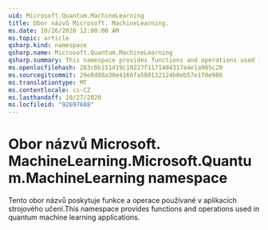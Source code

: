 ```yaml
---
uid: Microsoft.Quantum.MachineLearning
title: Obor názvů Microsoft. MachineLearning.
ms.date: 10/26/2020 12:00:00 AM
ms.topic: article
qsharp.kind: namespace
qsharp.name: Microsoft.Quantum.MachineLearning
qsharp.summary: This namespace provides functions and operations used in quantum machine learning applications.
ms.openlocfilehash: 283c0b151d19c10227f1171404317e4e1a905c20
ms.sourcegitcommit: 29e0d88a30e4166fa580132124b0eb57e1f0e986
ms.translationtype: MT
ms.contentlocale: cs-CZ
ms.lasthandoff: 10/27/2020
ms.locfileid: "92697688"
---
```

# <a name="microsoftquantummachinelearning-namespace"></a><span data-ttu-id="4bf96-102">Obor názvů Microsoft. MachineLearning.</span><span class="sxs-lookup"><span data-stu-id="4bf96-102">Microsoft.Quantum.MachineLearning namespace</span></span>

<span data-ttu-id="4bf96-103">Tento obor názvů poskytuje funkce a operace používané v aplikacích strojového učení.</span><span class="sxs-lookup"><span data-stu-id="4bf96-103">This namespace provides functions and operations used in quantum machine learning applications.</span></span>

